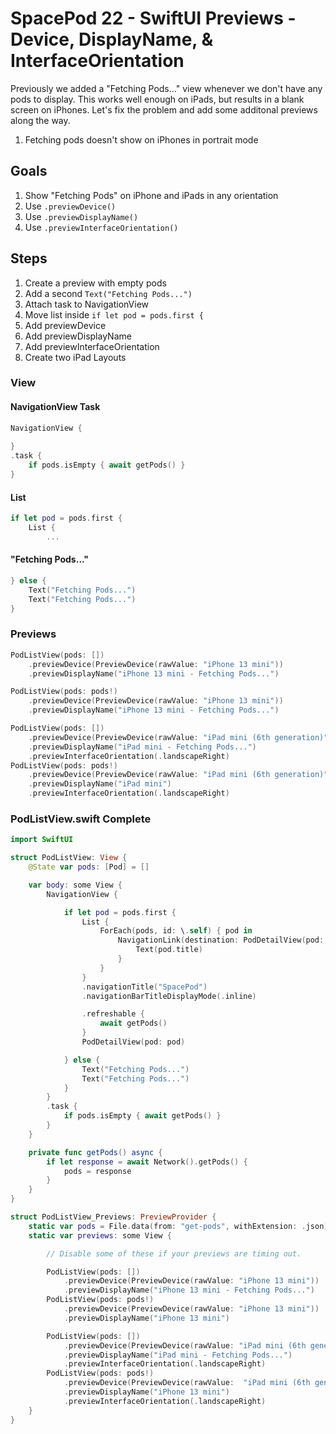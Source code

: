 # SpacePod 22 - SwiftUI Previews - Device, DisplayName, & InterfaceOrientation

Previously we added a "Fetching Pods..." view whenever we don't have any pods to display. This works well enough on iPads, but results in a blank screen on iPhones. Let's fix the problem and add some additonal previews along the way.

1. Fetching pods doesn't show on iPhones in portrait mode

## Goals

1. Show "Fetching Pods" on iPhone and iPads in any orientation
2. Use `.previewDevice()`
3. Use `.previewDisplayName()`
4. Use `.previewInterfaceOrientation()`

## Steps

1. Create a preview with empty pods
2. Add a second `Text("Fetching Pods...")`
3. Attach task to NavigationView
4. Move list inside `if let pod = pods.first {`
5. Add previewDevice
6. Add previewDisplayName
8. Add previewInterfaceOrientation
8. Create two iPad Layouts

### View

#### NavigationView Task

```swift
NavigationView {
    
}
.task {
    if pods.isEmpty { await getPods() }
}
```

#### List

```swift
if let pod = pods.first {
    List {
        ...
```

#### "Fetching Pods..."

```swift
} else {
    Text("Fetching Pods...")
    Text("Fetching Pods...")
}
```

### Previews

```swift
PodListView(pods: [])
    .previewDevice(PreviewDevice(rawValue: "iPhone 13 mini"))
    .previewDisplayName("iPhone 13 mini - Fetching Pods...")
```

```swift
PodListView(pods: pods!)
    .previewDevice(PreviewDevice(rawValue: "iPhone 13 mini"))
    .previewDisplayName("iPhone 13 mini - Fetching Pods...")
```

```swift
PodListView(pods: [])
    .previewDevice(PreviewDevice(rawValue: "iPad mini (6th generation)"))
    .previewDisplayName("iPad mini - Fetching Pods...")
    .previewInterfaceOrientation(.landscapeRight)
PodListView(pods: pods!)
    .previewDevice(PreviewDevice(rawValue: "iPad mini (6th generation)"))
    .previewDisplayName("iPad mini")
    .previewInterfaceOrientation(.landscapeRight)
```

### PodListView.swift Complete

```swift
import SwiftUI

struct PodListView: View {
    @State var pods: [Pod] = []

    var body: some View {
        NavigationView {

            if let pod = pods.first {
                List {
                    ForEach(pods, id: \.self) { pod in
                        NavigationLink(destination: PodDetailView(pod: pod)) {
                            Text(pod.title)
                        }
                    }
                }
                .navigationTitle("SpacePod")
                .navigationBarTitleDisplayMode(.inline)

                .refreshable {
                    await getPods()
                }
                PodDetailView(pod: pod)

            } else {
                Text("Fetching Pods...")
                Text("Fetching Pods...")
            }
        }
        .task {
            if pods.isEmpty { await getPods() }
        }
    }

    private func getPods() async {
        if let response = await Network().getPods() {
            pods = response
        }
    }
}

struct PodListView_Previews: PreviewProvider {
    static var pods = File.data(from: "get-pods", withExtension: .json)?.toPods
    static var previews: some View {

        // Disable some of these if your previews are timing out.

        PodListView(pods: [])
            .previewDevice(PreviewDevice(rawValue: "iPhone 13 mini"))
            .previewDisplayName("iPhone 13 mini - Fetching Pods...")
        PodListView(pods: pods!)
            .previewDevice(PreviewDevice(rawValue: "iPhone 13 mini"))
            .previewDisplayName("iPhone 13 mini")

        PodListView(pods: [])
            .previewDevice(PreviewDevice(rawValue: "iPad mini (6th generation)"))
            .previewDisplayName("iPad mini - Fetching Pods...")
            .previewInterfaceOrientation(.landscapeRight)
        PodListView(pods: pods!)
            .previewDevice(PreviewDevice(rawValue:  "iPad mini (6th generation)"))
            .previewDisplayName("iPhone 13 mini")
            .previewInterfaceOrientation(.landscapeRight)
    }
}
```

